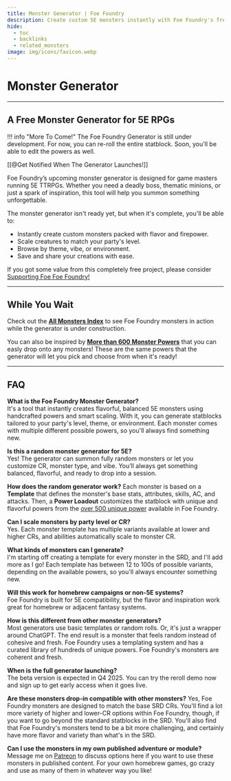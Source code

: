 ```yaml
---
title: Monster Generator | Foe Foundry
description: Create custom 5E monsters instantly with Foe Foundry's free generator. Choose from 600+ unique powers, scale by CR, and generate balanced statblocks for your D&D campaigns.
hide:
  - toc
  - backlinks
  - related_monsters
image: img/icons/favicon.webp
---
```


# Monster Generator

<section>
    <generator-showcase></generator-showcase>
</section>

---

## A Free Monster Generator for 5E RPGs

!!! info "More To Come!"
    The Foe Foundry Generator is still under development. For now, you can re-roll the entire statblock. Soon, you'll be able to edit the powers as well.

[[@Get Notified When The Generator Launches!]]

Foe Foundry’s upcoming monster generator is designed for game masters running 5E TTRPGs. Whether you need a deadly boss, thematic minions, or just a spark of inspiration, this tool will help you summon something unforgettable.  

The monster generator isn't ready yet, but when it's complete, you'll be able to:

- Instantly create custom monsters packed with flavor and firepower.
- Scale creatures to match your party's level.
- Browse by theme, vibe, or environment.
- Save and share your creations with ease.

If you got some value from this completely free project, please consider [Supporting Foe Foe Foundry!](support.md)

---

## While You Wait

Check out the [**All Monsters Index**](monsters/index.md) to see Foe Foundry monsters in action while the generator is under construction.  

You can also be inspired by [**More than 600 Monster Powers**](powers/all.md) that you can easly drop onto any monsters! These are the same powers that the generator will let you pick and choose from when it's ready!

---

## FAQ

**What is the Foe Foundry Monster Generator?**  
It's a tool that instantly creates flavorful, balanced 5E monsters using handcrafted powers and smart scaling. With it, you can generate statblocks tailored to your party's level, theme, or environment. Each monster comes with multiple different possible powers, so you'll always find something new.

**Is this a random monster generator for 5E?**  
Yes! The generator can summon fully random monsters or let you customize CR, monster type, and vibe. You’ll always get something balanced, flavorful, and ready to drop into a session.

**How does the random generator work?**
Each monster is based on a **Template** that defines the monster's base stats, attributes, skills, AC, and attacks. Then, a **Power Loadout** customizes the statblock with unique and flavorful powers from the [over 500 unique power](./powers/all.md) available in Foe Foundry.

**Can I scale monsters by party level or CR?**  
Yes. Each monster template has multiple variants available at lower and higher CRs, and abilities automatically scale to monster CR.

**What kinds of monsters can I generate?**  
I'm starting off creating a template for every monster in the SRD, and I'll add more as I go! Each template has between 12 to 100s of possible variants, depending on the available powers, so you'll always encounter something new.

**Will this work for homebrew campaigns or non-5E systems?**  
Foe Foundry is built for 5E compatibility, but the flavor and inspiration work great for homebrew or adjacent fantasy systems.

**How is this different from other monster generators?**  
Most generators use basic templates or random rolls. Or, it's just a wrapper around ChatGPT. The end result is a monster that feels random instead of cohesive and fresh. Foe Foundry uses a templating system and has a curated library of hundreds of unique powers. Foe Foundry's monsters are coherent and fresh.

**When is the full generator launching?**  
The beta version is expected in Q4 2025. You can try the reroll demo now and sign up to get early access when it goes live.

**Are these monsters drop-in compatible with other monsters?**
Yes, Foe Foundry monsters are designed to match the base SRD CRs. You'll find a lot more variety of higher and lower-CR options within Foe Foundry, though, if you want to go beyond the standard statblocks in the SRD. You'll also find that Foe Foundry's monsters tend to be a bit more challenging, and certainly have more flavor and variety than what's in the SRD.

**Can I use the monsters in my own published adventure or module?**  
Message me on [Patreon](https://www.patreon.com/c/foefoundry) to discuss options here if you want to use these monsters in published content. For your own homebrew games, go crazy and use as many of them in whatever way you like!

